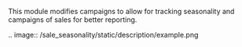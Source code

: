 This module modifies campaigns to allow for tracking seasonality and campaigns of sales for better reporting.


.. image:: /sale_seasonality/static/description/example.png

